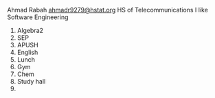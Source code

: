 Ahmad Rabah
ahmadr9279@hstat.org
HS of Telecommunications
I like Software Engineering
1. Algebra2
2. SEP
3. APUSH
4. English 
5. Lunch
6. Gym
7. Chem
8. Study hall
9. 
